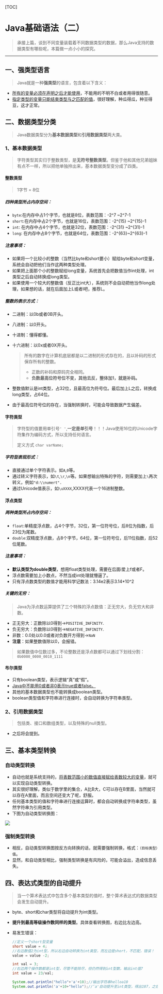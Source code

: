 [TOC]



# Java基础语法（二）

> 承接上篇，谈到不同变量装载着不同数据类型的数据，那么Java支持的数据类型有哪些呢，本篇做一点小小的探究。

---

## 一、强类型语言

> Java就是一种**强类型**的语言，包含着以下含义：

- <u>所有的变量必须在声明之后才能使用</u>，不能用的不明不白或者用得很随意。
- <u>指定类型的变量只能结束类型与之匹配的值</u>，很好理解，种瓜得瓜，种豆得豆，这才正常。

## 二、数据类型分类

> Java数据类型分为**基本数据类型**和**引用数据类型**两大类。

### 1、基本数据类型

> 字符类型其实归于整数类型，是**无符号整数类型**。但鉴于他和其他兄弟姐妹有点不一样，所以把他单独拎出来，基本数据类型变分成了四类。

#### 整数类型

> 1字节 = 8位

##### 四种类型所占内存空间：

- `byte`:在内存中占1个字节，也就是8位，表数范围：-2^7 ~2^7-1
- `short`:在内存中占2个字节，也就是16位，表数范围：-2^{15} ~2^{15}-1
- `int`: 在内存中占4个字节，也就是32位，表数范围：-2^{31} ~2^{31}-1
- `long`: 在内存中占8个字节，也就是64位，表数范围：-2^{63}~2^{63}-1

##### 注意事项：

- 如果将一个比较小的整数（当然比byte和short要小）赋给byte和short变量，系统会自动把他们当作这两种类型处理。
- 如果把上面那个小的整数赋给long变量，系统首先会把数值当作int处理，int类型之后自动转换成long类型。
- 如果使用一个较大的整数值（反正比int大），系统则不会自动把他当作long处理，如果想的话，就在后面加上L或者l吧，推荐L。

##### 整数的表示方式：

- 二进制：以0b或者0B开头。

- 八进制：以0开头。

- 十进制：懂得都懂。

- 十六进制：以0x或者0X开头。

	> 所有的数字在计算机底层都是以二进制的形式存在的，且以补码的形式保存所有的整数。
	>
	> - 正数的补码和原码完全相同。
	> - **负数最高位符号位不变，其他去反，整体加1，就是补码。**

- 整数值默认是int类型，占32位，且最高位为符号位。最后加上L之后，转换成long类型，占64位。

- 由于最高位符号位的存在，当强制转换时，可能会导致数据产生偏差。

#### 字符类型

> 字符型的值要用单引号`' '`,**一定是单引号**！！！Java使用16位的Unicode字符集作为编码方式，所以支持任何语言。
>
> 定义方式 `char varName;`

##### 字符型表现形式：

- 直接通过单个字符表示。如`A`,`0`等。
- 通过转义字符表示，如`\t`,`\r`,`\n`等。如果想输出特殊的字符，则需要加上`\`再次转义，例如`"d:\\numert".`
- 通过Unicode值表示，如`\uXXXX`,XXXX代表一个16进制整数。

#### 浮点类型

##### 两种类型所占内存空间：

- `float`:单精度浮点数，占4个字节，32位，第一位符号位，后8位为指数，后23位为尾数。
- `double`:双精度浮点数，占8个字节，64位，第一位符号位，后11位指数，后52位尾数。

##### 注意事项：

- **默认类型为double类型**，想用float类型处理，需要在后面i爱上f或者F。
- 浮点数需要加上小数点，不然当成int处理就懵逼了。
- 只有浮点数类型的数值才能用科学记数法：3.14e2表示3.14*10^2

##### 关键的无穷：

> Java为浮点数运算提供了三个特殊的浮点数值：正无穷大，负无穷大和非数。

- 正无穷大：正数除以0得到->`POSITIVE_INFINITY`.
- 负无穷大：负数除以0得到->`NEGATIVE_INFINITY`.
- 非数：0.0处以0.0或者对负数开方得到->`NaN`
- **注意**：如果整数值除以0，会报错。

> 如果数值中位数过多，不论整数还是浮点数都可以通过下划线分割：`0b0000_0000_0010_1111`

#### 布尔类型

- 只有boolean类型，表示逻辑“真”或“假”。
- <u>Java中不能用0或者非0表示true或者false。</u>
- 其他的基本数据类型也不能转换成boolean类型。
- boolean类型值和字符串进行连接时，会自动转换为字符串类型。

### 2、引用数据类型

> 包括类、接口和数组类型，以及特殊的null类型。

- 之后将会提到。

## 三、基本类型转换

### 自动类型转换

- 自动也就是系统支持的，<u>将表数范围小的数值直接赋给表数较大的变量</u>，就可以实现自动类型转换。
- 其实很好理解，类似于数学里的集合，A比B大，C可以存在B里面，当然就可以存在A里面，而且空间还变大了呢，舒服。
- 任何基本类型的值和字符串进行连接运算时，都会自动转换成字符串类型，虽然字符串为引用类型。
- 下图为自动类型转换图：

![](https://img2018.cnblogs.com/blog/1771072/201911/1771072-20191110144346123-957714335.jpg)

### 强制类型转换

- 相反，自动类型转换图按反方向转换的话，就需要强制转换，格式：`（目标类型）值`。
- 显然，和自动类型相比，强制类型转换是有风险的，可能会溢出，造成信息丢失。

## 四、表达式类型的自动提升

> 当一个算术表达式中包含多个基本类型的值时，整个算术表达式的数据类型会发生自动提升。

- byte、short和char类型将自动提升为int类型。
- **提升到最高等级操作数同样的类型**。具体查看转换图，右边比左边高。

- 易发生错误：

	```java
	//定义一个short型变量
	short value = 4;
	//右边数值2为int型，所以右边自动转换为int类型，而左边是short，不匹配，错误！
	value = value -2;
	```

	```java
	int val = 3;
	//右边两个操作数都是int型，尽管不能除尽，但仍然得到int型数，输出int值7
	int value = 23/val;
	```

	```java
	System.out.println("hello"+'a'+10);//输出字符串helloa10
	System.out.println('a'+10+"hello");//‘a'自动提升至int类型，得出107，之后与字符串拼接，自动转换为字符串类型，输出字符串107hello
	```

	